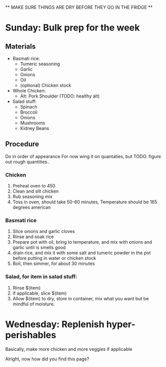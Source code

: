 ** MAKE SURE THINGS ARE DRY BEFORE THEY GO IN THE FRIDGE **

# Sunday: Bulk prep for the week

## Materials 

- Basmati rice:
	* Tumeric seasoning
	* Garlic
	* Onions
	* Oil
	* (optional) Chicken stock
- Whole Chicken:
	* Alt: Pork Shoulder (TODO: healthy alt)
- Salad stuff:
	* Spinach
	* Broccoli
	* Onions
	* Mushrooms
	* Kidney Beans

## Procedure
Do in order of appearance
For now wing it on quantaties, but
TODO: figure out rough quantities..

### Chicken
  1. Preheat oven to 450
  1. Clean and slit chicken
  1. Rub seasoning mix
  1. Toss in oven, should take 50-60 minutes,
  Temperature should be 165 degrees american

### Basmati rice
  1. Slice onions and garlic cloves
  1. Rinse and soak rice
  1. Prepare pot with oil, bring to temperature, 
  and mix with onions and garlic until is smells good
  1. drain rice, and mix it with some salt and tumeric powder
  in the pot before putting in water or chicken stock
  1. Boil, then simmer, for about 30 minutes

### Salad, for item in salad stuff:
  1. Rinse \$(item)
  1. if applicable, slice \$(item)
  1. Allow \$(item) to dry, store in container, 
  mix what you want but be mindful of moisture.


# Wednesday: Replenish hyper-perishables

Basically, make more chicken and more veggies if applicable

Alright, now how did you find this page?
